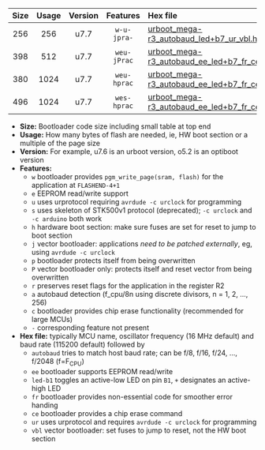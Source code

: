 |Size|Usage|Version|Features|Hex file|
|:-:|:-:|:-:|:-:|:--|
|256|256|u7.7|`w-u-jpra-`|[urboot_mega-r3_autobaud_led+b7_ur_vbl.hex](https://raw.githubusercontent.com/stefanrueger/urboot.hex/main/boards/mega-r3/autobaud/urboot_mega-r3_autobaud_led+b7_ur_vbl.hex)|
|398|512|u7.7|`weu-jPrac`|[urboot_mega-r3_autobaud_ee_led+b7_fr_ce_ur_vbl.hex](https://raw.githubusercontent.com/stefanrueger/urboot.hex/main/boards/mega-r3/autobaud/urboot_mega-r3_autobaud_ee_led+b7_fr_ce_ur_vbl.hex)|
|380|1024|u7.7|`weu-hprac`|[urboot_mega-r3_autobaud_ee_led+b7_fr_ce_ur.hex](https://raw.githubusercontent.com/stefanrueger/urboot.hex/main/boards/mega-r3/autobaud/urboot_mega-r3_autobaud_ee_led+b7_fr_ce_ur.hex)|
|496|1024|u7.7|`wes-hprac`|[urboot_mega-r3_autobaud_ee_led+b7_fr_ce.hex](https://raw.githubusercontent.com/stefanrueger/urboot.hex/main/boards/mega-r3/autobaud/urboot_mega-r3_autobaud_ee_led+b7_fr_ce.hex)|

- **Size:** Bootloader code size including small table at top end
- **Usage:** How many bytes of flash are needed, ie, HW boot section or a multiple of the page size
- **Version:** For example, u7.6 is an urboot version, o5.2 is an optiboot version
- **Features:**
  + `w` bootloader provides `pgm_write_page(sram, flash)` for the application at `FLASHEND-4+1`
  + `e` EEPROM read/write support
  + `u` uses urprotocol requiring `avrdude -c urclock` for programming
  + `s` uses skeleton of STK500v1 protocol (deprecated); `-c urclock` and `-c arduino` both work
  + `h` hardware boot section: make sure fuses are set for reset to jump to boot section
  + `j` vector bootloader: applications *need to be patched externally*, eg, using `avrdude -c urclock`
  + `p` bootloader protects itself from being overwritten
  + `P` vector bootloader only: protects itself and reset vector from being overwritten
  + `r` preserves reset flags for the application in the register R2
  + `a` autobaud detection (f_cpu/8n using discrete divisors, n = 1, 2, ..., 256)
  + `c` bootloader provides chip erase functionality (recommended for large MCUs)
  + `-` corresponding feature not present
- **Hex file:** typically MCU name, oscillator frequency (16 MHz default) and baud rate (115200 default) followed by
  + `autobaud` tries to match host baud rate; can be f/8, f/16, f/24, ..., f/2048 (f=F<sub>CPU</sub>)
  + `ee` bootloader supports EEPROM read/write
  + `led-b1` toggles an active-low LED on pin `B1`, `+` designates an active-high LED
  + `fr` bootloader provides non-essential code for smoother error handing
  + `ce` bootloader provides a chip erase command
  + `ur` uses urprotocol and requires `avrdude -c urclock` for programming
  + `vbl` vector bootloader: set fuses to jump to reset, not the HW boot section
